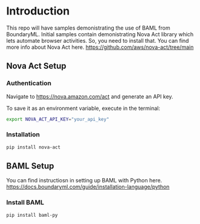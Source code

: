 # Introduction

This repo will have samples demonistrating the use of BAML from BoundaryML. Initial samples contain demonistrating Nova Act library which lets automate browser activities. So, you need to install that.
You can find more info about Nova Act here. https://github.com/aws/nova-act/tree/main

## Nova Act Setup

### Authentication

Navigate to https://nova.amazon.com/act and generate an API key.

To save it as an environment variable, execute in the terminal:
```sh
export NOVA_ACT_API_KEY="your_api_key"
```

### Installation

```bash
pip install nova-act
```

## BAML Setup
You can find instructiosn in setting up BAML with Python here. https://docs.boundaryml.com/guide/installation-language/python

### Install BAML

```bash
pip install baml-py
```

